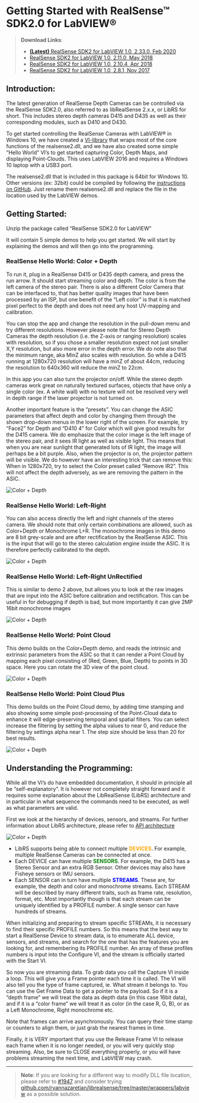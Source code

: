 # Getting Started with RealSense™ SDK2.0 for LabVIEW®

> **Download Links**:
> * [**(Latest)** RealSense SDK2 for LabVIEW 1.0, 2.33.0, Feb 2020](https://librealsense.intel.com/Releases/RS4xx/Windows/labview_2_33_0.zip)
> * [RealSense SDK2 for LabVIEW 1.0, 2.11.0, May 2018](https://librealsense.intel.com/Releases/RS4xx/Windows/labview_2.11_0.zip)
> * [RealSense SDK2 for LabVIEW 1.0, 2.10.4, Apr 2018](https://librealsense.intel.com/Releases/RS4xx/Windows/labview_2_10_4.zip)
> * [RealSense SDK2 for LabVIEW 1.0, 2.8.1, Nov 2017](https://librealsense.intel.com/Releases/RS4xx/Windows/labview_2_8_1.zip)

## Introduction:
The latest generation of RealSense Depth Cameras can be controlled via the RealSense SDK2.0, also referred to as libRealSense 2.x.x, or LibRS for short. This includes stereo depth cameras D415 and D435 as well as their corresponding modules, such as D410 and D430.


To get started controlling the RealSense Cameras with LabVIEW® in Windows 10, we have created a [VI-library](https://librealsense.intel.com/Releases/RS4xx/Windows/labview_2_8_1.zip) that wraps most of the core functions of the realsense2.dll, and we have also created some simple “Hello World” VI’s to get started capturing Color, Depth Maps, and displaying Point-Clouds.  This uses LabVIEW 2016 and requires a Windows 10 laptop with a USB3 port.   


The realsense2.dll that is included in this package is 64bit for Windows 10. Other versions (ex: 32bit) could be compiled by following the [instructions on GitHub](https://github.com/IntelRealSense/librealsense/blob/master/doc/installation_windows.md).  Just rename them realsense2.dll and replace the file in the location used by the LabVIEW demos.

## Getting Started:
Unzip the package called “RealSense SDK2.0  for LabVIEW”


It will contain 5 simple demos to help you get started. We will start by explaining the demos and will then go into the programming.

### RealSense Hello World: Color + Depth

To run it, plug in a RealSense D415 or D435 depth camera, and press the run arrow. It should start streaming color and depth. The color is from the left camera of the stereo pair. There is also a different Color Camera that can be interfaced to, that has better quality images that have been processed by an ISP, but one benefit of the “Left color” is that it is matched pixel perfect to the depth and does not need any host UV-mapping and calibration. 


You can stop the app and change the resolution in the pull-down menu and try different resolutions. However please note that for Stereo Depth Cameras the depth resolution (i.e. the Z-axis or ranging resolution) scales with resolution, so if you chose a smaller resolution expect not just smaller X,Y resolution, but also more error in the depth error.  We do note also that the minimum range, aka MinZ also scales with resolution. So while a D415 running at 1280x720 resolution will have a minZ of about 44cm, reducing the resolution to 640x360 will reduce the minZ to 22cm.   


In this app you can also turn the projector on/off. While the stereo depth cameras work great on naturally textured surfaces, objects that have only a single color (ex. A white wall) with no texture will not be resolved very well in depth range if the laser projector is not turned on.


Another important feature is the “presets”. You can change the ASIC parameters that affect depth and color by changing them through the shown drop-down menus in the lower right of the screen. For example, try “Face2” for Depth and “D410 4” for Color which will give good results for the D415 camera. We do emphasize that the color image is the left image of the stereo pair, and it sees IR light as well as visible light. This means that when you are near sunlight that generated lots of IR light, the image will perhaps be a bit purple. Also, when the projector is on, the projector pattern will be visible.  We do however have an interesting trick that can remove this: When in 1280x720, try to select the Color preset called “Remove IR2”. This will not affect the depth adversely, as we are removing the pattern in the ASIC.   

![Color + Depth](https://raw.githubusercontent.com/wiki/IntelRealSense/librealsense/res/labview/1.png)

### RealSense Hello World: Left-Right
You can also access directly the left and right channels of the stereo camera. We should note that only certain combinations are allowed, such as Color+Depth or Monochrome L+R. The monochrome images in this demo are 8 bit grey-scale and are after rectification by the RealSense ASIC. This is the input that will go to the stereo calculation engine inside the ASIC. It is therefore perfectly calibrated to the depth.

![Color + Depth](https://raw.githubusercontent.com/wiki/IntelRealSense/librealsense/res/labview/2.png)

### RealSense Hello World: Left-Right UnRectified

This is similar to demo 2 above, but allows you to look at the raw images that are input into the ASIC before calibration and rectification. This can be useful in for debugging if depth is bad, but more importantly it can give 2MP 16bit monochrome images

![Color + Depth](https://raw.githubusercontent.com/wiki/IntelRealSense/librealsense/res/labview/3.png)

### RealSense Hello World: Point Cloud

This demo builds on the Color+Depth demo, and reads the intrinsic and extrinsic parameters from the ASIC so that it can render a Point Cloud by mapping each pixel consisting of (Red, Green, Blue, Depth) to points in 3D space. Here you can rotate the 3D view of the point cloud.

![Color + Depth](https://raw.githubusercontent.com/wiki/IntelRealSense/librealsense/res/labview/4.png)

### RealSense Hello World: Point Cloud Plus

This demo builds on the Point Cloud demo, by adding time stamping and also showing some simple post-processing of the Point-Cloud data to enhance it will edge-preserving temporal and spatial  filters. You can select increase the filtering by setting the alpha values to near 0, and reduce the filtering by settings alpha near 1. The step size should be less than 20 for best results.

![Color + Depth](https://raw.githubusercontent.com/wiki/IntelRealSense/librealsense/res/labview/5.png)

## Understanding the Programming:
While all the VI’s do have embedded documentation, it should in principle all be “self-explanatory”. It is however not completely straight forward and it requires some explanation about the LibRealSense (LibRS) architecture and in particular in what sequence the commands need to be executed, as well as what parameters are valid.

First we look at the hierarchy of devices, sensors, and streams. For further information about LibRS architecture, please refer to [API architecture](https://github.com/IntelRealSense/librealsense/blob/master/doc/api_arch.md)


![Color + Depth](https://raw.githubusercontent.com/wiki/IntelRealSense/librealsense/res/labview/6.png)

* LibRS supports being able to connect multiple <font color="orange">**DEVICES**</font>.  For example, multiple RealSense Cameras can be connected at once.
* Each DEVICE can have multiple <font color="green">**SENSORS**</font>. For example, the D415 has a Stereo Sensor and an extra RGB Sensor. Other devices may also have Fisheye sensors or IMU sensors.
* Each SENSOR can in turn have multiple <font color="blue">**STREAMS**</font>. These are, for example, the depth and color and monochrome streams. Each STREAM will be described by many different traits, such as frame rate, resolution, format, etc. Most importantly though is that each stream can be uniquely identified by a PROFILE number.  A single sensor can have hundreds of streams.


When initializing and preparing to stream specific STREAMs, it is necessary to find their specific PROFILE numbers.  So this means that the best way to start a RealSense Device to stream data, is to enumerate ALL device, sensors, and streams, and search for the one that has the features you are looking for, and remembering its PROFILE number. An array of these profiles numbers is input into the Configure VI, and the stream is officially started with the Start VI.


So now you are streaming data. To grab data you call the Capture VI inside a loop. This will give you a Frame pointer each time it is called. The VI will also tell you the type of frame captured, ie. What stream it belongs to. You can use the Get Frame Data to get a pointer to the payload.  So if it is a “depth frame” we will treat the data as depth data (in this case 16bit data), and if it is a “color frame” we will treat it as color (in the case R, G, B), or as a Left Monochrome, Right monochrome etc.    


Note that frames can arrive asynchronously. You can query their time stamp or counters to align them, or just grab the nearest frames in time.     


Finally, it is VERY important that you use the Release Frame VI to release each frame when it is no longer needed, or you will very quickly stop streaming. Also, be sure to CLOSE everything properly, or you will have problems streaming the next time, and LabVIEW may crash. 


-------------------


> **Note**: If you are looking for a different way to modify DLL file location, please refer to [#1947](https://github.com/IntelRealSense/librealsense/issues/1947) and consider trying   [github.com/ryannazaretian/librealsense/tree/master/wrappers/labview](https://github.com/ryannazaretian/librealsense/tree/master/wrappers/labview) as a possible solution. 
